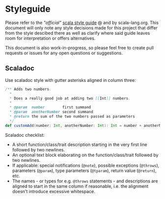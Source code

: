 # Styleguide

Please refer to the *"official"* [scala style guide](https://docs.scala-lang.org/style/) @ and by scala-lang.org. This
document will only note any style decisions made for this project that differ from the style descibed there as well as
clarify where said guide leaves room for interpretation or offers alternatives.

This document is also work-in-progress, so please feel free to create pull requests or issues for any open questions or
suggestions.

## Scaladoc

Use scaladoc style with gutter asterisks aligned in column three:
```scala
/** Adds two numbers.
  *
  * Does a really good job at adding two [[Int]] numbers.
  *
  * @param  number        first summand
  * @param  anotherNumber second summand
  * @return the sum of the two numbers passed as parameters
  */
def customAdd(number: Int, anotherNumber: Int): Int = number + anotherNumber
```

Scaladoc checklist:
* A short function/class/trait description starting in the very first line followed by two newlines.
* An optional text block elaborating on the function/class/trait followed by two newlines.
* If applicable: special notifications (`@note`), possible exceptions (`@throws`), parameters (`@param`), type
  parameters (`@tparam`), return value (`@return`), etc.
* The names - or types for e.g. `@throws` statements - and descriptions are aligned to start in the same column if
  reasonable, i.e. the alignment doesn't introduce excessive whitespace.
